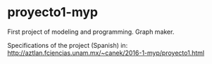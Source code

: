 # proyecto1-myp
First project of modeling and programming. Graph maker.

Specifications of the project (Spanish) in: http://aztlan.fciencias.unam.mx/~canek/2016-1-myp/proyecto1.html
